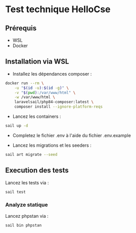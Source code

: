# Test technique HelloCse

## Prérequis

- WSL
- Docker

## Installation via WSL

- Installez les dépendances composer :
````bash
docker run --rm \
    -u "$(id -u):$(id -g)" \
    -v "$(pwd):/var/www/html" \
    -w /var/www/html \
    laravelsail/php84-composer:latest \
    composer install --ignore-platform-reqs
````

- Lancez les containers :
````bash
sail up -d
````

- Completez le fichier .env à l'aide du fichier .env.example

- Lancez les migrations et les seeders :
````bash
sail art migrate --seed
````

## Execution des tests

Lancez les tests via :

````bash
sail test
````

### Analyze statique

Lancez phpstan via :
````bash
sail bin phpstan
````
